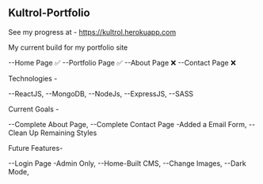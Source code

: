 ## Kultrol-Portfolio

See my progress at - https://kultrol.herokuapp.com


My current build for my portfolio site

--Home Page ✅
--Portfolio Page ✅
--About Page ❌
--Contact Page ❌



Technologies -

  --ReactJS,
  --MongoDB,
  --NodeJs,
  --ExpressJS,
  --SASS
  
  
Current Goals -

  --Complete About Page,
  --Complete Contact Page
    -Added a Email Form,
  --Clean Up Remaining Styles
    
Future Features-

  --Login Page
    -Admin Only,
  --Home-Built CMS,
  --Change Images,
  --Dark Mode,
  
  
